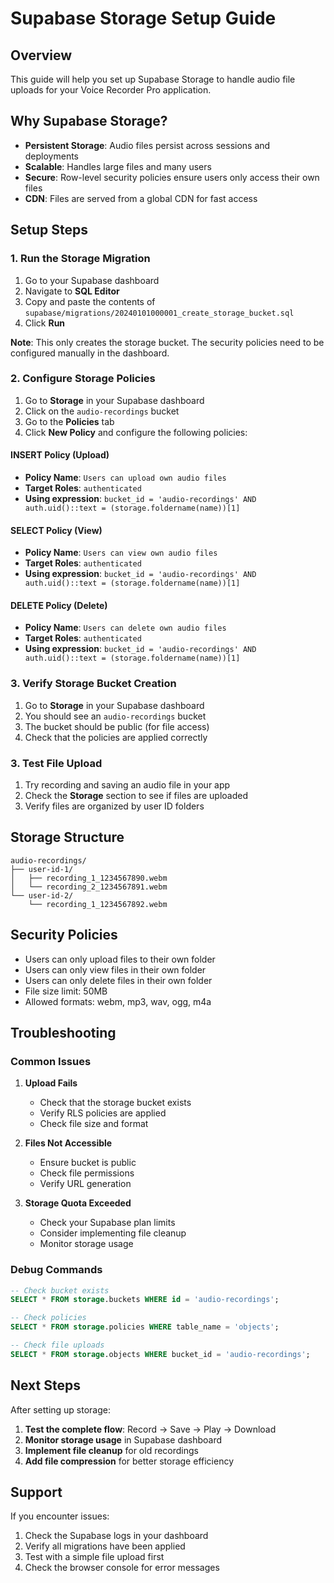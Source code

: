 # Supabase Storage Setup Guide

## Overview

This guide will help you set up Supabase Storage to handle audio file uploads for your Voice Recorder Pro application.

## Why Supabase Storage?

- **Persistent Storage**: Audio files persist across sessions and deployments
- **Scalable**: Handles large files and many users
- **Secure**: Row-level security policies ensure users only access their own files
- **CDN**: Files are served from a global CDN for fast access

## Setup Steps

### 1. Run the Storage Migration

1. Go to your Supabase dashboard
2. Navigate to **SQL Editor**
3. Copy and paste the contents of `supabase/migrations/20240101000001_create_storage_bucket.sql`
4. Click **Run**

**Note**: This only creates the storage bucket. The security policies need to be configured manually in the dashboard.

### 2. Configure Storage Policies

1. Go to **Storage** in your Supabase dashboard
2. Click on the `audio-recordings` bucket
3. Go to the **Policies** tab
4. Click **New Policy** and configure the following policies:

#### **INSERT Policy (Upload)**
- **Policy Name**: `Users can upload own audio files`
- **Target Roles**: `authenticated`
- **Using expression**: `bucket_id = 'audio-recordings' AND auth.uid()::text = (storage.foldername(name))[1]`

#### **SELECT Policy (View)**
- **Policy Name**: `Users can view own audio files`
- **Target Roles**: `authenticated`
- **Using expression**: `bucket_id = 'audio-recordings' AND auth.uid()::text = (storage.foldername(name))[1]`

#### **DELETE Policy (Delete)**
- **Policy Name**: `Users can delete own audio files`
- **Target Roles**: `authenticated`
- **Using expression**: `bucket_id = 'audio-recordings' AND auth.uid()::text = (storage.foldername(name))[1]`

### 3. Verify Storage Bucket Creation

1. Go to **Storage** in your Supabase dashboard
2. You should see an `audio-recordings` bucket
3. The bucket should be public (for file access)
4. Check that the policies are applied correctly

### 3. Test File Upload

1. Try recording and saving an audio file in your app
2. Check the **Storage** section to see if files are uploaded
3. Verify files are organized by user ID folders

## Storage Structure

```
audio-recordings/
├── user-id-1/
│   ├── recording_1_1234567890.webm
│   └── recording_2_1234567891.webm
└── user-id-2/
    └── recording_1_1234567892.webm
```

## Security Policies

- Users can only upload files to their own folder
- Users can only view files in their own folder
- Users can only delete files in their own folder
- File size limit: 50MB
- Allowed formats: webm, mp3, wav, ogg, m4a

## Troubleshooting

### Common Issues

1. **Upload Fails**
   - Check that the storage bucket exists
   - Verify RLS policies are applied
   - Check file size and format

2. **Files Not Accessible**
   - Ensure bucket is public
   - Check file permissions
   - Verify URL generation

3. **Storage Quota Exceeded**
   - Check your Supabase plan limits
   - Consider implementing file cleanup
   - Monitor storage usage

### Debug Commands

```sql
-- Check bucket exists
SELECT * FROM storage.buckets WHERE id = 'audio-recordings';

-- Check policies
SELECT * FROM storage.policies WHERE table_name = 'objects';

-- Check file uploads
SELECT * FROM storage.objects WHERE bucket_id = 'audio-recordings';
```

## Next Steps

After setting up storage:

1. **Test the complete flow**: Record → Save → Play → Download
2. **Monitor storage usage** in Supabase dashboard
3. **Implement file cleanup** for old recordings
4. **Add file compression** for better storage efficiency

## Support

If you encounter issues:

1. Check the Supabase logs in your dashboard
2. Verify all migrations have been applied
3. Test with a simple file upload first
4. Check the browser console for error messages
